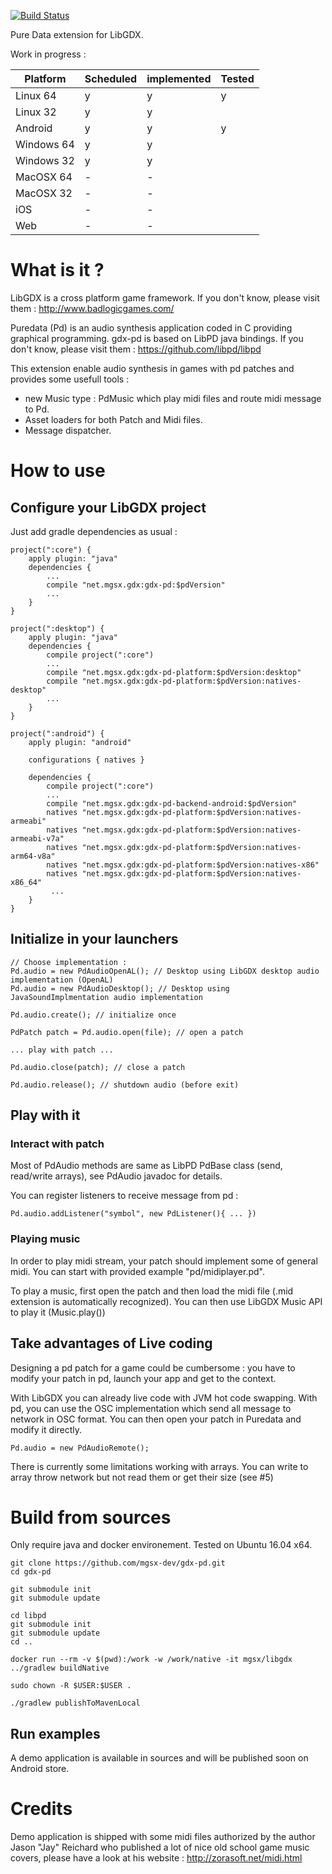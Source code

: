 
[![Build Status](https://travis-ci.org/mgsx-dev/gdx-pd.svg?branch=master)](https://travis-ci.org/mgsx-dev/gdx-pd)

Pure Data extension for LibGDX.

Work in progress :

| Platform   | Scheduled | implemented | Tested |
|------------|-----------|-------------|--------|
| Linux 64   |     y     |      y      |   y    |
| Linux 32   |     y     |      y      |        |
| Android    |     y     |      y      |   y    |
| Windows 64 |     y     |      y      |        |
| Windows 32 |     y     |      y      |        |
| MacOSX 64  |     -     |      -      |        |
| MacOSX 32  |     -     |      -      |        |
| iOS        |     -     |      -      |        |
| Web        |     -     |      -      |        |

# What is it ?

LibGDX is a cross platform game framework. If you don't know, please visit them : http://www.badlogicgames.com/

Puredata (Pd) is an audio synthesis application coded in C providing graphical programming. 
gdx-pd is based on LibPD java bindings. If you don't know, please visit them : https://github.com/libpd/libpd

This extension enable audio synthesis in games with pd patches and provides some usefull tools  :
* new Music type : PdMusic which play midi files and route midi message to Pd.
* Asset loaders for both Patch and Midi files.
* Message dispatcher.

# How to use

## Configure your LibGDX project

Just add gradle dependencies as usual :

```
project(":core") {
    apply plugin: "java"
    dependencies {
        ...
        compile "net.mgsx.gdx:gdx-pd:$pdVersion"
        ...
    }
}

project(":desktop") {
    apply plugin: "java"
    dependencies {
    	compile project(":core")
        ...
        compile "net.mgsx.gdx:gdx-pd-platform:$pdVersion:desktop"
        compile "net.mgsx.gdx:gdx-pd-platform:$pdVersion:natives-desktop"
        ...
    }
}

project(":android") {
    apply plugin: "android"

    configurations { natives }

    dependencies {
        compile project(":core")
        ...
        compile "net.mgsx.gdx:gdx-pd-backend-android:$pdVersion"
        natives "net.mgsx.gdx:gdx-pd-platform:$pdVersion:natives-armeabi"
        natives "net.mgsx.gdx:gdx-pd-platform:$pdVersion:natives-armeabi-v7a"
        natives "net.mgsx.gdx:gdx-pd-platform:$pdVersion:natives-arm64-v8a"
        natives "net.mgsx.gdx:gdx-pd-platform:$pdVersion:natives-x86"
        natives "net.mgsx.gdx:gdx-pd-platform:$pdVersion:natives-x86_64"
		 ...        
    }
}

```

## Initialize in your launchers


```
// Choose implementation :
Pd.audio = new PdAudioOpenAL(); // Desktop using LibGDX desktop audio implementation (OpenAL)
Pd.audio = new PdAudioDesktop(); // Desktop using JavaSoundImplmentation audio implementation

Pd.audio.create(); // initialize once

PdPatch patch = Pd.audio.open(file); // open a patch

... play with patch ...

Pd.audio.close(patch); // close a patch

Pd.audio.release(); // shutdown audio (before exit)
```

## Play with it

### Interact with patch

Most of PdAudio methods are same as LibPD PdBase class (send, read/write arrays), see PdAudio javadoc for details.

You can register listeners to receive message from pd :

```
Pd.audio.addListener("symbol", new PdListener(){ ... })
```

### Playing music

In order to play midi stream, your patch should implement some of general midi. You can start with provided example
"pd/midiplayer.pd".

To play a music, first open the patch and then load the midi file (.mid extension is automatically recognized).
You can then use LibGDX Music API to play it (Music.play())


## Take advantages of Live coding

Designing a pd patch for a game could be cumbersome : you have to modify your patch in pd, launch your app and
get to the context.

With LibGDX you can already live code with JVM hot code swapping. With pd, you can use the OSC implementation which
send all message to network in OSC format. You can then open your patch in Puredata and modify it directly.

```
Pd.audio = new PdAudioRemote();
```

There is currently some limitations working with arrays. You can write to array throw network but not read them or
get their size (see #5)

# Build from sources

Only require java and docker environement.
Tested on Ubuntu 16.04 x64.

```
git clone https://github.com/mgsx-dev/gdx-pd.git
cd gdx-pd

git submodule init
git submodule update

cd libpd
git submodule init
git submodule update
cd ..

docker run --rm -v $(pwd):/work -w /work/native -it mgsx/libgdx ../gradlew buildNative

sudo chown -R $USER:$USER .

./gradlew publishToMavenLocal

```

## Run examples

A demo application is available in sources and will be published soon on Android store.

# Credits

Demo application is shipped with some midi files authorized by the author Jason "Jay" Reichard who published a lot of
nice old school game music covers, please have a look at his website : http://zorasoft.net/midi.html



